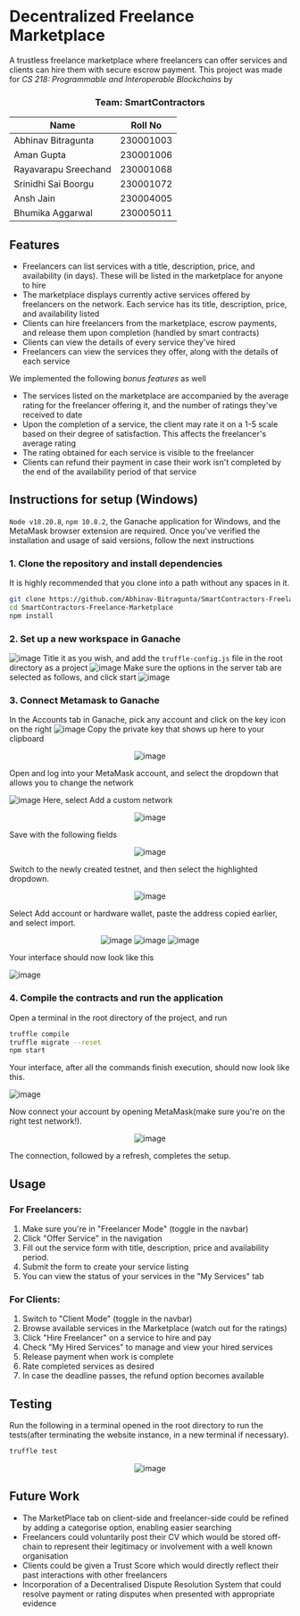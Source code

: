 # Decentralized Freelance Marketplace
A trustless freelance marketplace where freelancers can offer services and clients can hire them with secure escrow payment.
This project was made for *CS 218: Programmable and Interoperable Blockchains* by

<div align="center">

### Team: SmartContractors
| Name         | Roll No |
|--------------|---------|
| Abhinav Bitragunta        | 230001003     |
| Aman Gupta          | 230001006     |
| Rayavarapu Sreechand   | 230001068   |
| Srinidhi Sai Boorgu     | 230001072     |
| Ansh Jain   | 230004005 |
| Bhumika Aggarwal | 230005011 |

</div>

## Features

- Freelancers can list services with a title, description, price, and availability (in days). These will be listed in the marketplace for anyone to hire
- The marketplace displays currently active services offered by freelancers on the network. Each service has its title, description, price, and availability listed
- Clients can hire freelancers from the marketplace, escrow payments, and release them upon completion (handled by smart contracts)
- Clients can view the details of every service they've hired
- Freelancers can view the services they offer, along with the details of each service
  
We implemented the following *bonus features* as well
- The services listed on the marketplace are accompanied by the average rating for the freelancer offering it, and the number of ratings they've received to date
- Upon the completion of a service, the client may rate it on a 1-5 scale based on their degree of satisfaction. This affects the freelancer's average rating
- The rating obtained for each service is visible to the freelancer
- Clients can refund their payment in case their work isn't completed by the end of the availability period of that service

## Instructions for setup (Windows)

`Node v18.20.8`, `npm 10.8.2`, the Ganache application for Windows, and the MetaMask browser extension are required. Once you've verified the installation and usage of said versions, follow the next instructions
### 1. Clone the repository and install dependencies
It is highly recommended that you clone into a path without any spaces in it.
``` bash
git clone https://github.com/Abhinav-Bitragunta/SmartContractors-Freelance-Marketplace
cd SmartContractors-Freelance-Marketplace
npm install
```
### 2. Set up a new workspace in Ganache
![image](https://github.com/user-attachments/assets/47c1b4ba-2682-4c2a-80a8-b4e58cc73221)
Title it as you wish, and add the `truffle-config.js` file in the root directory as a project
![image](https://github.com/user-attachments/assets/babd9e31-4b1e-4563-9839-e6a84c4efd19)
Make sure the options in the server tab are selected as follows, and click start
![image](https://github.com/user-attachments/assets/dfb7ed25-2222-48bb-ae87-bd0addbe2cfe)

### 3. Connect Metamask to Ganache
In the Accounts tab in Ganache, pick any account and click on the key icon on the right
![image](https://github.com/user-attachments/assets/4c5e31dd-e9a2-4a2d-b976-407da2be8d2f)
Copy the private key that shows up here to your clipboard
<div align="center">
   
![image](https://github.com/user-attachments/assets/7b6b35d3-a22a-44a0-9833-d4dc8ec43a12)

</div>
Open and log into your MetaMask account, and select the dropdown that allows you to change the network

![image](https://github.com/user-attachments/assets/139ef8b7-3963-492c-b498-2e7439f0b892)
Here, select Add a custom network
<div align="center">
   
![image](https://github.com/user-attachments/assets/042de63a-0e5c-410c-889b-21b2ac9e05c8)

</div>
Save with the following fields
<div align="center">
   
![image](https://github.com/user-attachments/assets/545b558c-2b7a-4e28-917a-0d841e00f980)

</div>
Switch to the newly created testnet, and then select the highlighted dropdown.
<div align="center">
   
![image](https://github.com/user-attachments/assets/8d0ed1ce-3ab6-4084-a37f-aa1625a54c2c)

</div>
Select Add account or hardware wallet, paste the address copied earlier, and select import.
<div align="center">
   
![image](https://github.com/user-attachments/assets/83b2d64e-78bc-4297-b6a3-2fb2070bc695)
![image](https://github.com/user-attachments/assets/fba6958e-390f-447a-8ab6-a443492d0be0)
![image](https://github.com/user-attachments/assets/3a406c07-f786-4fa3-a752-44844eb07d08)

</div>
Your interface should now look like this

![image](https://github.com/user-attachments/assets/f269bb8c-0a1c-452d-beed-5a0ef07bda8e)

### 4. Compile the contracts and run the application
Open a terminal in the root directory of the project, and run
``` bash
truffle compile
truffle migrate --reset
npm start
```
Your interface, after all the commands finish execution, should now look like this.

![image](https://github.com/user-attachments/assets/ff47c62e-71c4-4c96-be4b-1c69e684fe9d)

Now connect your account by opening MetaMask(make sure you're on the right test network!).
<div align="center">
   
![image](https://github.com/user-attachments/assets/e7b8ff35-0d61-4083-b0a4-cb670303b2cb)


</div>
The connection, followed by a refresh, completes the setup.

## Usage

### For Freelancers:
1. Make sure you're in "Freelancer Mode" (toggle in the navbar)
2. Click "Offer Service" in the navigation
3. Fill out the service form with title, description, price and availability period.
4. Submit the form to create your service listing
5. You can view the status of your services in the "My Services" tab

### For Clients:
1. Switch to "Client Mode" (toggle in the navbar)
2. Browse available services in the Marketplace (watch out for the ratings)
3. Click "Hire Freelancer" on a service to hire and pay
4. Check "My Hired Services" to manage and view your hired services
5. Release payment when work is complete
6. Rate completed services as desired
7. In case the deadline passes, the refund option becomes available

## Testing
Run the following in a terminal opened in the root directory to run the tests(after terminating the website instance, in a new terminal if necessary).
``` bash
truffle test
```
<div align="center">

![image](https://github.com/user-attachments/assets/90407c4c-2bbb-46f7-a284-a5c3755944a5)

</div>

## Future Work

- The MarketPlace tab on client-side and freelancer-side could be refined by adding a categorise option, enabling easier searching
- Freelancers could voluntarily post their CV which would be stored off-chain to represent their legitimacy or involvement with a well known organisation
- Clients could be given a Trust Score which would directly reflect their past interactions with other freelancers
- Incorporation of a Decentralised Dispute Resolution System that could resolve payment or rating disputes when presented with appropriate evidence
